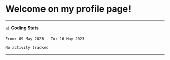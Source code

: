 # Welcome on my profile page!
<!-- print(("dralla"[::-1]+"s").capitalize()) -->

<!-- ---
👨🏻‍💻 **Busy With**
* Learning new Skills.
* Building small Projects.
* Being helpful. -->

---
📊 **Coding Stats**
<!--START_SECTION:waka-->

```text
From: 09 May 2023 - To: 16 May 2023

No activity tracked
```

<!--END_SECTION:waka-->
---
